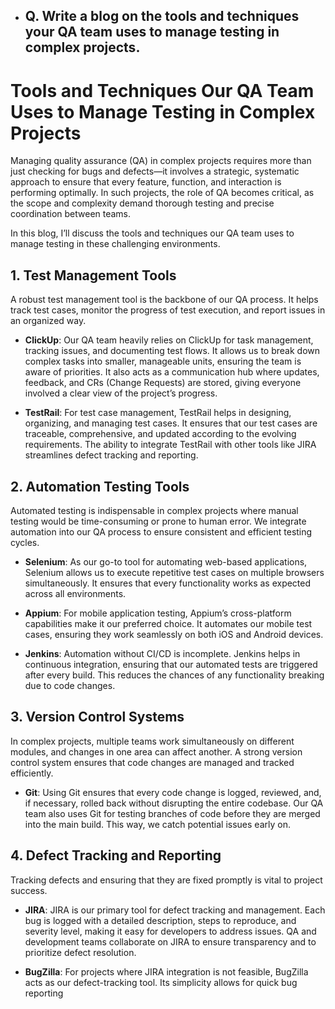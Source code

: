 - ## Q. Write a blog on the tools and techniques your QA team uses to manage testing in complex projects.
# Tools and Techniques Our QA Team Uses to Manage Testing in Complex Projects

Managing quality assurance (QA) in complex projects requires more than just checking for bugs and defects—it involves a strategic, systematic approach to ensure that every feature, function, and interaction is performing optimally. In such projects, the role of QA becomes critical, as the scope and complexity demand thorough testing and precise coordination between teams.

In this blog, I’ll discuss the tools and techniques our QA team uses to manage testing in these challenging environments.

## 1. Test Management Tools

A robust test management tool is the backbone of our QA process. It helps track test cases, monitor the progress of test execution, and report issues in an organized way.

- **ClickUp**: Our QA team heavily relies on ClickUp for task management, tracking issues, and documenting test flows. It allows us to break down complex tasks into smaller, manageable units, ensuring the team is aware of priorities. It also acts as a communication hub where updates, feedback, and CRs (Change Requests) are stored, giving everyone involved a clear view of the project’s progress.

- **TestRail**: For test case management, TestRail helps in designing, organizing, and managing test cases. It ensures that our test cases are traceable, comprehensive, and updated according to the evolving requirements. The ability to integrate TestRail with other tools like JIRA streamlines defect tracking and reporting.

## 2. Automation Testing Tools

Automated testing is indispensable in complex projects where manual testing would be time-consuming or prone to human error. We integrate automation into our QA process to ensure consistent and efficient testing cycles.

- **Selenium**: As our go-to tool for automating web-based applications, Selenium allows us to execute repetitive test cases on multiple browsers simultaneously. It ensures that every functionality works as expected across all environments.

- **Appium**: For mobile application testing, Appium’s cross-platform capabilities make it our preferred choice. It automates our mobile test cases, ensuring they work seamlessly on both iOS and Android devices.

- **Jenkins**: Automation without CI/CD is incomplete. Jenkins helps in continuous integration, ensuring that our automated tests are triggered after every build. This reduces the chances of any functionality breaking due to code changes.

## 3. Version Control Systems

In complex projects, multiple teams work simultaneously on different modules, and changes in one area can affect another. A strong version control system ensures that code changes are managed and tracked efficiently.

- **Git**: Using Git ensures that every code change is logged, reviewed, and, if necessary, rolled back without disrupting the entire codebase. Our QA team also uses Git for testing branches of code before they are merged into the main build. This way, we catch potential issues early on.

## 4. Defect Tracking and Reporting

Tracking defects and ensuring that they are fixed promptly is vital to project success.

- **JIRA**: JIRA is our primary tool for defect tracking and management. Each bug is logged with a detailed description, steps to reproduce, and severity level, making it easy for developers to address issues. QA and development teams collaborate on JIRA to ensure transparency and to prioritize defect resolution.

- **BugZilla**: For projects where JIRA integration is not feasible, BugZilla acts as our defect-tracking tool. Its simplicity allows for quick bug reporting
